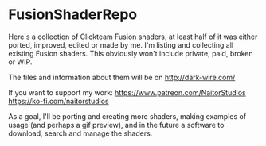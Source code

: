 # FusionShaderRepo
Here's a collection of Clickteam Fusion shaders, at least half of it was either ported, improved, edited or made by me.
I'm listing and collecting all existing Fusion shaders. This obviously won't include private, paid, broken or WIP.

The files and information about them will be on http://dark-wire.com/

If you want to support my work:
https://www.patreon.com/NaitorStudios
https://ko-fi.com/naitorstudios

As a goal, I'll be porting and creating more shaders, making examples of usage (and perhaps a gif preview), and in the future a software to download, search and manage the shaders.

